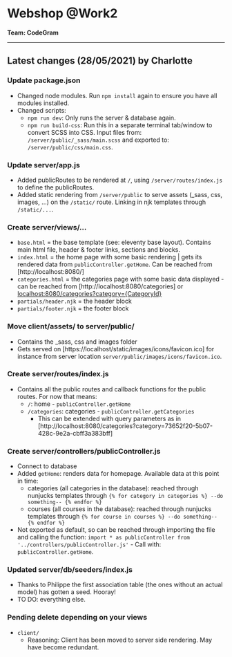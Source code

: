 # Webshop @Work2
**Team: CodeGram**

---
## Latest changes (28/05/2021) by Charlotte
### Update package.json 
- Changed node modules. Run `npm install` again to ensure you have all modules installed.
- Changed scripts: 
  - `npm run dev`: Only runs the server & database again.
  - `npm run build-css`: Run this in a separate terminal tab/window to convert SCSS into CSS. Input files from: `/server/public/_sass/main.scss` and exported to: `/server/public/css/main.css`.
  
### Update server/app.js
- Added publicRoutes to be rendered at `/`, using `/server/routes/index.js` to define the publicRoutes.
- Added static rendering from `/server/public` to serve assets (_sass, css, images, ...) on the `/static/` route. Linking in njk templates through `/static/...`.

### Create server/views/...
- `base.html` = the base template (see: eleventy base layout). Contains main html file, header & footer links, sections and blocks.
- `index.html` = the home page with some basic rendering | gets its rendered data from `publicController.getHome`. Can be reached from [http://localhost:8080/]
- `categories.html` = the categories page with some basic data displayed - can be reached from [http://localhost:8080/categories] or [localhost:8080/categories?category={CategoryId}](http://localhost:8080/categories?category=1d67bfe9-4be2-4cdc-b92f-739fa745c71a)
- `partials/header.njk` = the header block
- `partials/footer.njk` = the footer block

### Move client/assets/ to server/public/
- Contains the _sass, css and images folder
- Gets served on [https://localhost/static/images/icons/favicon.ico] for instance from server location `server/public/images/icons/favicon.ico`.

### Create server/routes/index.js
- Contains all the public routes and callback functions for the public routes. For now that means: 
  - `/`: home - `publicController.getHome`
  - `/categories`: categories - `publicController.getCategories`
    - This can be extended with query parameters as in [http://localhost:8080/categories?category=73652f20-5b07-428c-9e2a-cbff3a383bff]

### Create server/controllers/publicController.js
- Connect to database
- Added `getHome`: renders data for homepage. Available data at this point in time:
  - categories (all categories in the database): reached through nunjucks templates through `{% for category in categories %} --do something-- {% endfor %}`
  - courses (all courses in the database): reached through nunjucks templates through `{% for course in courses %} --do something-- {% endfor %}`
- Not exported as default, so can be reached through importing the file and calling the function: `import * as publicController from '../controllers/publicController.js'` - Call with: `publicController.getHome`.

### Updated server/db/seeders/index.js
- Thanks to Philippe the first association table (the ones without an actual model) has gotten a seed. Hooray!
- TO DO: everything else.

### Pending delete depending on your views
- `client/`
  - Reasoning: Client has been moved to server side rendering. May have become redundant.